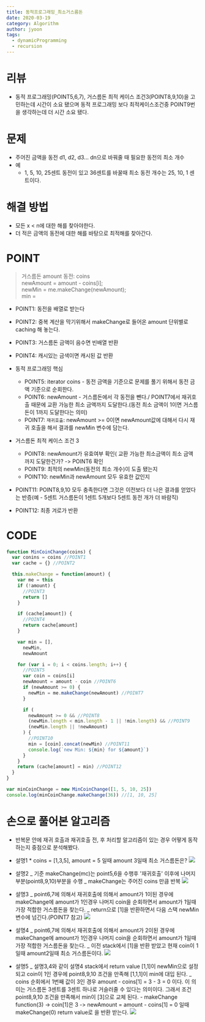 ```yaml
---
title: 동적프로그래밍_최소거스름돈
date: 2020-03-19
category: Algorithm
author: jyoon
tags:
  - dynamicProgramming
  - recursion
---
```


# 리뷰

- 동적 프로그래밍(POINT5,6,7), 거스름돈 최적 케이스 조건3(POINT8,9,10)을 고민하는데 시간이 소요 됐으며 동적 프로그래밍 보다 최적케이스조건중 POINT9번을 생각하는데 더 시간 소요 됐다.

# 문제

- 주어진 금액을 동전 d1, d2, d3... dn으로 바꿔줄 때 필요한 동전의 최소 개수
- 예
  - 1, 5, 10, 25센트 동전이 있고 36센트를 바꿀때 최소 동전 개수는 25, 10, 1 센트이다.

# 해결 방법

- 모든 x < n에 대한 해를 찾아야한다.
- 더 적은 금액의 동전에 대한 해를 바탕으로 최적해를 찾아간다.

# POINT

> 거스름돈 amount
> 동전: coins  
> newAmount = amount - coins[i];  
> newMin = me.makeChange(newAmount);  
> min =

- POINT1: 동전을 배열로 받는다
- POINT2: 중복 계산을 막기위해서 makeChange로 들어온 amount 단위별로 caching 해 놓는다.
- POINT3: 거스름돈 금액이 음수면 빈배열 반환
- POINT4: 캐시있는 금색이면 캐시된 값 반환

- 동적 프로그래밍 핵심

  - POINT5: iterator coins - 동전 금액을 기준으로 문제를 풀기 위해서 동전 금액 기준으로 순회한다.
  - POINT6: newAmount - 거스름돈에서 각 동전을 뺀다./ POINT7에서 재귀호출 때문에 교환 가능한 최소 금액까지 도달한다.(동전 최소 금액이 1이면 거스름돈이 1까지 도달한다는 의미)
  - POINT7: `재귀호출`: newAmount >= 0이면 newAmount값에 대해서 다시 재귀 호출을 해서 결과를 newMin 변수에 담는다.

- 거스름돈 최적 케이스 조건 3

  - POINT8: newAmount가 유효여부 확인( 교환 가능한 최소금액이 최소 금액 까지 도달한건가? -> POINT6 확인
  - POINT9: 최적의 newMin(동전의 최소 개수)이 도출 됐는지
  - POINT10: newMin과 newAmount 모두 유효한 값인지

- POINT11: POINT8,9,10 모두 충족한다면 그것은 이전보다 더 나은 결과를 얻었다는 반증(예 - 5센트 거스름돈이 1센트 5개보다 5센트 동전 개가 더 바람직)
- POINT12: 최종 겨로가 반환

# CODE

```js
function MinCoinChange(coins) {
  var conins = coins //POINT1
  var cache = {} //POINT2

  this.makeChange = function(amount) {
    var me = this
    if (!amount) {
      //POINT3
      return []
    }

    if (cache[amount]) {
      //POINT4
      return cache[amount]
    }

    var min = [],
      newMin,
      newAmount

    for (var i = 0; i < coins.length; i++) {
      //POINT5
      var coin = coins[i]
      newAmount = amount - coin //POINT6
      if (newAmount >= 0) {
        newMin = me.makeChange(newAmount) //POINT7
      }

      if (
        newAmount >= 0 && //POINT8
        (newMin.length < min.length - 1 || !min.length) && //POINT9
        (newMin.length || !newAmount)
      ) {
        //POINT10
        min = [coin].concat(newMin) //POINT11
        console.log(`new Min: ${min} for ${amount}`)
      }
    }
    return (cache[amount] = min) //POINT12
  }
}

var minCoinChange = new MinCoinChange([1, 5, 10, 25])
console.log(minCoinChange.makeChange(36)) //[1, 10, 25]
```

# 손으로 풀어본 알고리즘

- 반복문 안에 재귀 호출과 재귀호출 전, 후 처리할 알고리즘이 있는 경우 어떻게 동작하는지 중점으로 분석해봤다.

- 설명1 \* coins = [1,3,5], amount = 5 일때 amount 3일때 최소 거스름돈은?
  ![](./최소거스름돈_Stack기준_분석.jpg)

* 설명2
  _ 기준 makeChange(mc)는 point5,6을 수행후 '재귀호출' 이후에 나머지 부분(point8,9,10)부분을 수행
  _ makeChange는 주어진 coins 만큼 반복
  ![](./최소거스름돈_Stack기준_분석1.jpg)

* 설명3
  _ point6,7에 의해서 재귀호출에 의해서 amount가 1이된 경우에 makeChange에 amount가 1인경우 나머지 coin을 순회하면서 amount가 1일때 가장 적합한 거스름돈을 찾는다.
  _ return으로 [1]을 반환하면서 다음 스택 newMin 변수에 넘긴다.(POINT7 참고)
  ![](./최소거스름돈_Stack기준_분석2.jpg)

* 설명4
  _ point6,7에 의해서 재귀호출에 의해서 amount가 2이된 경우에 makeChange에 amount가 1인경우 나머지 coin을 순회하면서 amount가 1일때 가장 적합한 거스름돈을 찾는다.
  _ 이전 stack에서 [1]을 반환 받았고 현재 coin이 1일때 amount2일때 최소 거스름돈이다.
  ![](./최소거스름돈_Stack기준_분석3.jpg)

* 설명5
  _ 설명3,4와 같이 설명4 stack에서 return value [1,1]이 newMin으로 설정되고 coin이 1인 경우에 point8,9,10 조건을 만족해 [1,1,1]이 min에 대입 된다.
  _ coins 순회에서 1번째 값이 3인 경우 amount - coins[1] = 3 - 3 = 0 이다.
  이 의미는 거스름돈 3센트를 3센트 하나로 거슬러줄 수 있다는 의미이다. 그래서 조건 point8,9,10 조건을 만족해서 min이 [3]으로 교체 된다. - makeChange function(3) -> coin[1]은 3 -> newAmount = amount - coins[1] = 0 일때 makeChange(0) return value로 [](빈배열)을 반환 받는다.
  ![](./최소거스름돈_Stack기준_분석4.jpg)
